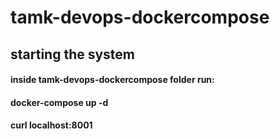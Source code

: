 # tamk-devops-dockercompose

## starting the system
#### inside tamk-devops-dockercompose folder run:
#### docker-compose up -d
#### curl localhost:8001

 
